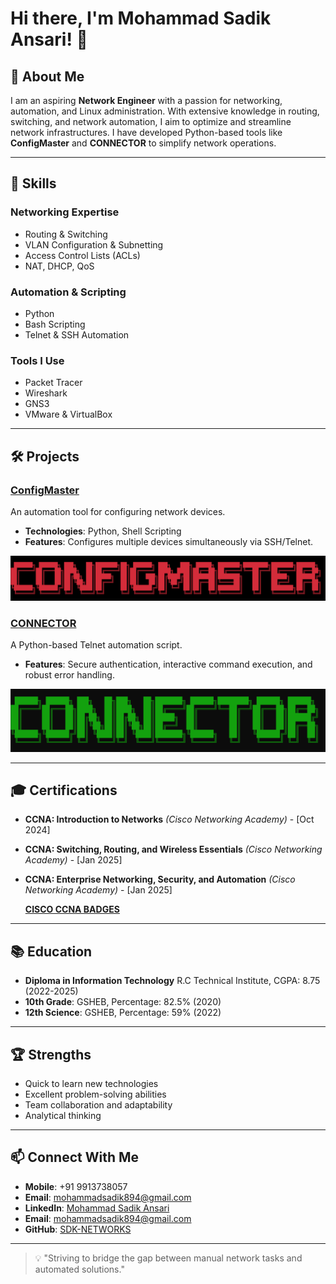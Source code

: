 # Hi there, I'm Mohammad Sadik Ansari! 👋

## 🚀 About Me

I am an aspiring **Network Engineer** with a passion for networking, automation, and Linux administration. With extensive knowledge in routing, switching, and network automation, I aim to optimize and streamline network infrastructures. I have developed Python-based tools like **ConfigMaster** and **CONNECTOR** to simplify network operations.


---

## 🌟 Skills

### Networking Expertise
- Routing & Switching
- VLAN Configuration & Subnetting
- Access Control Lists (ACLs)
- NAT, DHCP, QoS

### Automation & Scripting
- Python
- Bash Scripting
- Telnet & SSH Automation

### Tools I Use
- Packet Tracer
- Wireshark
- GNS3
- VMware & VirtualBox

---

## 🛠️ Projects

### [ConfigMaster](https://github.com/SDK-NETWORKS/ConfigMaster)
An automation tool for configuring network devices. 
- **Technologies**: Python, Shell Scripting
- **Features**: Configures multiple devices simultaneously via SSH/Telnet.

![ConfigMaster GIF](https://github.com/SDK-NETWORKS/ConfigMaster/blob/main/static/ConfigMaster.png?raw=true)

### [CONNECTOR](https://github.com/SDK-NETWORKS/CONNECTOR)
A Python-based Telnet automation script. 
- **Features**: Secure authentication, interactive command execution, and robust error handling.

![CONNECTOR GIF](https://github.com/SDK-NETWORKS/CONNECTOR/blob/main/Static/connector.png?raw=true)

---

## 🎓 Certifications
- **CCNA: Introduction to Networks** *(Cisco Networking Academy)* - [Oct 2024]
- **CCNA: Switching, Routing, and Wireless Essentials** *(Cisco Networking Academy)* - [Jan 2025]
- **CCNA: Enterprise Networking, Security, and Automation** *(Cisco Networking Academy)* - [Jan 2025]
  
  [**CISCO CCNA BADGES**](https://www.credly.com/users/mohammad-sadik-ansari)

---

## 📚 Education
- **Diploma in Information Technology**
  R.C Technical Institute, CGPA: 8.75 (2022-2025)
- **10th Grade**: GSHEB, Percentage: 82.5% (2020)
- **12th Science**: GSHEB, Percentage: 59% (2022)

---

## 🏆 Strengths
- Quick to learn new technologies
- Excellent problem-solving abilities
- Team collaboration and adaptability
- Analytical thinking

---

## 📫 Connect With Me
- **Mobile**: +91 9913738057
- **Email**: mohammadsadik894@gmail.com
- **LinkedIn**: [Mohammad Sadik Ansari](https://www.linkedin.com/in/mohammad-sadik-ansari-68b421297)
- **Email**: mohammadsadik894@gmail.com
- **GitHub**: [SDK-NETWORKS](https://github.com/SDK-NETWORKS)


---

> 💡 "Striving to bridge the gap between manual network tasks and automated solutions."


